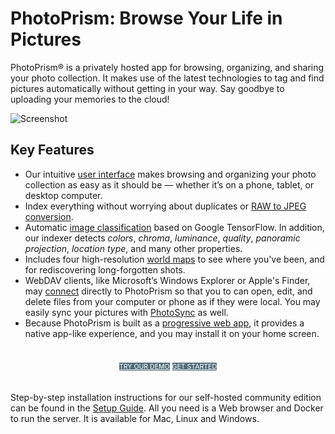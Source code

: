 # PhotoPrism: Browse Your Life in Pictures

PhotoPrism® is a privately hosted app for browsing, organizing, and sharing your photo collection. 
It makes use of the latest technologies to tag and find pictures automatically without getting in your way. 
Say goodbye to uploading your memories to the cloud!

![Screenshot](https://dl.photoprism.org/assets/img/preview.jpg)

## Key Features ##

* Our intuitive [user interface](https://demo.photoprism.org/) makes browsing and organizing your photo collection as easy as
  it should be — whether it’s on a phone, tablet, or desktop computer.
* Index everything without worrying about duplicates or [RAW to JPEG conversion](developer-guide/media/raw.md).
* Automatic [image classification](developer-guide/metadata/classification.md)
  based on Google TensorFlow. In addition, our indexer detects _colors_, _chroma_, _luminance_, _quality_, _panoramic projection_,
  _location type_, and many other properties.
* Includes four high-resolution [world maps](https://demo.photoprism.org/places) to see where you've been,
  and for rediscovering long-forgotten shots.
* WebDAV clients, like Microsoft’s Windows Explorer or Apple's Finder, may
  [connect](user-guide/sync/webdav.md) directly to PhotoPrism so that you to can open,
  edit, and delete files from your computer or phone as if they were local.
  You may easily sync your pictures with [PhotoSync](https://www.photosync-app.com/) as well.
* Because PhotoPrism is built as a [progressive web app](https://developer.mozilla.org/en-US/docs/Web/Progressive_web_apps), 
  it provides a native app-like experience, and you may install it on your home screen.

<p style="text-align: center; padding: 20px 4px;">
<a class="md-button" style="background-color: #546e7a; font-size: 0.66rem; font-weight: normal; color: white" href="https://demo.photoprism.org/" target="_blank">TRY OUR DEMO</a>
<a class="md-button" style="background-color: #546e7a; font-size: 0.66rem; font-weight: normal; color: white" href="/getting-started/">GET STARTED</a>
</p>

Step-by-step installation instructions for our self-hosted community edition can be found 
in the [Setup Guide](getting-started/index.md).
All you need is a Web browser and Docker to run the server. It is available for Mac, Linux and Windows.
